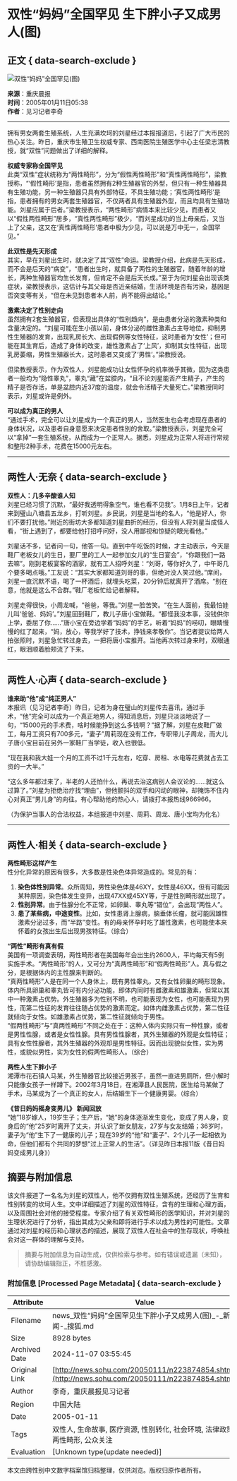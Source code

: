 # 双性“妈妈”全国罕见 生下胖小子又成男人(图)

## 正文 { data-search-exclude }


![双性“妈妈”全国罕见(图)](https://photo.sohu.com/20050111/Img223874855.jpg)

**来源**：重庆晨报  
**时间**：2005年01月11日05:38  
**作者**：见习记者李奇  

---

拥有男女两套生殖系统，人生充满坎坷的刘星经过本报报道后，引起了广大市民的热心关注。昨日，重庆市生殖卫生权威专家、西南医院生殖医学中心主任梁志清教授，就“双性”问题做出了详细的解释。

**权威专家称全国罕见**  
此类“双性”症状统称为“两性畸形”，分为“假性两性畸形”和“真性两性畸形”，梁教授称，“‘假性畸形’是指，患者虽然拥有2种生殖器官的外型，但只有一种生殖器具有生殖功能，另一种生殖器只具有外部特征，不具生殖功能；‘真性两性畸形’是指，患者拥有的男女两套生殖器官，不仅两者具有生殖器外型，而且均具有生殖功能。刘星应属于后者。”梁教授表示，“两性畸形”病情本来比较少见，而患者又以“假性两性畸形”居多，“真性两性畸形”极少，“而刘星成功的当上母亲后，又当上了父亲，这又在‘真性两性畸形’患者中极为少见，可以说是万中无一，全国罕见。”

**此双性是先天形成**  
其实，早在刘星出生时，就决定了其“双性”命运。梁教授介绍，此病是先天形成，而不会是后天的“病变”，“患者出生时，就具备了两性的生殖器官，随着年龄的增长，两种生殖器官均生长发育，但肯定不会是后天长成。”至于为何刘星会出现该类症状，梁教授表示，这估计与其父母是否近亲结婚，生活环境是否有污染，基因是否突变等有关，“但在未见到患者本人前，尚不能得出结论。”

**激素决定了性别走向**  
虽然拥有2套生殖器官，但表现出具体的“性别趋向”，是由患者分泌的激素种类和含量决定的。“刘星可能在生小孩以前，身体分泌的雌性激素占主导地位，抑制男性生殖器的发育，出现乳房长大、出现假例等女性特征，这时患者为‘女性’；但可能在其生育后，造成了身体的改变，雄性激素占了‘上风’，抑制其女性特征，出现乳房萎缩，男性生殖器长大，这时患者又变成了‘男性’。”梁教授说。

但梁教授表示，作为双性人，刘星能成功让女性怀孕的机率微乎其微，因为这类患者一般均为“隐性睾丸”，睾丸“藏”在盆腔内，“且不论刘星能否产生精子，产生的精子是否存活，单是盆腔内近37度的温度，就会令活精子大量死亡。”梁教授同时表示，刘星或许是例外。

**可以成为真正的男人**  
“通过手术，完全可以让刘星成为一个真正的男人，当然医生也会考虑现在患者的身体状况，以及患者自身意愿来决定患者性别的舍取。”梁教授表示，刘星完全可以“拿掉”一套生殖系统，从而成为一个正常人。据悉，刘星成为正常人将进行常规和整形2种手术，花费在15000元左右。

---

## 两性人·无奈 { data-search-exclude }
**双性人：几多辛酸谁人知**  
刘星已经习惯了沉默，“最好我透明得象空气，谁也看不见我”。1月8日上午，记者来到璧山八塘县五龙乡，打听刘星。乡民说，刘星是当地的名人，“他是好人，你们不要打扰他。”附近的街坊大多都知道刘星曲折的经历，但没有人将刘星当成怪人看，“街上遇到了，都要给他打招呼问好，没人用鄙视和惊疑的眼光看他。”

刘星话不多，记者问一句，他答一句。直到中午吃饭的时候，才主动表示，今天是鞋厂老板女儿的生日，要厂里的工人一起参加女儿的“生日宴会”，“你跟我们一路去嘛”。刚到老板宴客的酒家，就有工人招呼刘星：“刘哥，等你好久了，中午哥几个要多喝点哦。”工友说：“其实大家都知道刘哥的事，但绝对没人笑过他。”席间，刘星一直沉默不语，喝了一杯酒后，就埋头吃菜，20分钟后就离开了酒席。“别在意，他就是这么不合群。”鞋厂老板忙给记者解释。

刘星走得很快，小周龙喊，“爸爸，等我。”刘星一脸苦笑。“在生人面前，我最怕娃儿叫‘爸爸、妈妈’。”刘星回到鞋厂，教儿子唐小宝做鞋。“都怪我没本事，没钱供你上学，委屈了你……”唐小宝在旁边学着“妈妈”的手艺，听着“妈妈”的唠叨，眼睛慢慢的红了起来，“妈，放心，等我学好了技术，挣钱来孝敬你”。当记者提议给两人拍张照时，刘星急忙转过身去，一把将唐小宝推开。当他再次转过身来时，双眼通红，眼泪顺着脸颊流了下来。

---

## 两性人·心声 { data-search-exclude }
**谁来助“他”成“纯正男人”**  
本报讯（见习记者李奇）昨日，记者为身在璧山的刘星传去喜讯，通过手术，“他”完全可以成为一个真正地男人，得知消息后，刘星只淡淡地说了一句，“15000元的手术费，啥时候能挣到这么多钱啊？”据了解，刘星在皮鞋厂做工，每月工资只有700多元，“妻子”周莉现在没有工作，专职带儿子周龙，而大儿子唐小宝目前在另外一家鞋厂当学徒，收入也很低。

“现在我和我大娃一个月的工资不过1千元左右，吃穿、房租、水电等花费就占去工资的一大半。”

“这么多年都过来了，半老的人还怕什么，再说去治这病别人会议论的……就这么过算了。”刘星为拒绝治疗找“理由”，但他颤抖的双手和闪动的眼神，却掩饰不住内心对真正“男儿身”的向往。有心帮助他的热心人，请拨打本报热线966966。

（为保护当事人的合法权益，本组报道中刘星、周莉、周龙、唐小宝均为化名）

---

## 两性人·相关 { data-search-exclude }
**两性畸形这样产生**  
性分化异常的原因有很多，大多数是性染色体异常造成的。常见的有：  
1. **染色体性别异常**。众所周知，男性染色体是46XY，女性是46XX，但有可能因某种原因，染色体发生变异，出现47XX或45XY等，于是性别畸形就出现了。  
2. **性别异常**。由于性腺分化不正常，如卵巢、睾丸等“错位”，会出现“两性人”。  
3. **患了某些病，中途变性**。比如，女性患肾上腺病，脑垂体长瘤，就可能因雄性激素分泌过多，而“半路”变性。有的母亲怀孕时吃了雄性激素，也可能使本来怀着的女孩出生后出现男孩特征。（综合）

**“两性”畸形有真有假**  
美国有一项调查表明，两性畸形者在美国每年会出生约2600人，平均每天有5例实施手术。“两性畸形”的人，又可分为“真两性畸形”和“假两性畸形”人。真与假之分，是根据体内的主性腺来判断的。  
“真两性畸形”人是在同一个人身体上，既有男性睾丸，又有女性卵巢的畸形现象。体内所具卵巢和睾丸皆可有内分泌功能，即体内同时有雌激素和雄激素，但常以其中一种激素占优势。外生殖器多为性别不明，也可能表现为女性，也可能表现为男性，而第二性征的发育往往随占优势的激素而定。如体内雌激素占优势，第二性征就倾向于女性。如雄激素占优势，第二性征就倾向于男性。  
“假两性畸形”与“真两性畸形”不同之处在于：这种人体内实际只有一种性腺，或者是男性性腺，或者是女性性腺。具有男性性腺者，其外生殖器的外观是女性特征；具有女性性腺者，其外生殖器的外观却是男性特征。因而出现貌似女性，实为男性，或貌似男性，实为女性的假两性畸形人。（综合）

**两性人生下胖小子**  
湘潭市花石镇人马某，外生殖器官比较接近男孩子，虽然一直进男厕所，但小解时只能像女孩子一样蹲下。2002年3月18日，在湘潭县人民医院，医生给马某做了手术，马某成为了一个真正的女人，后结婚生下一个健康男婴。（综合）

**《昔日妈妈摇身变男儿》 新闻回放**  
“她”18岁嫁人，19岁生子；生产后，“她”的身体逐渐发生变化，变成了男人身，变身后的“他”25岁时离开了丈夫，并认识了新女朋友，27岁与女友结婚；36岁时，妻子为“他”生下了一健康的儿子；现在39岁的“他”和“妻子”、2个儿子一起相依为命，但他们都有个共同的梦想“过上正常人的生活”。（详见昨日本报11版《昔日妈妈变成男儿身》）
<!-- tcd_original_link http://news.sohu.com/20050111/n223874854.shtml -->
## 摘要与附加信息

<!-- tcd_abstract -->
该文件报道了一名名为刘星的双性人，他不仅拥有双性生殖系统，还经历了生育和性别转变的坎坷人生。文中详细描述了刘星的双性特征，含有的生理和心理方面，以及周围社会对他的接受程度。专家介绍了有关双性畸形的医学知识，并对刘星的生理状况进行了分析，指出其成为父亲和即将进行手术以成为男性的可能性。文章通过对刘星的经历和心理状态的描述，展现了双性人在社会中的生存现状，呼唤社会对这一群体的理解与支持。
<!-- tcd_abstract_end -->

> 摘要与附加信息为自动生成，仅供检索与参考。如有错误或遗漏（未知），请协助编辑指正，不胜感激。

### 附加信息 [Processed Page Metadata] { data-search-exclude }

| Attribute       | Value                                  |
|-----------------|----------------------------------------|
| Filename        | news_双性“妈妈”全国罕见生下胖小子又成男人(图)_-_新闻-_搜狐.md                             |
| Size            | 8928 bytes                           |
| Archived Date   | 2024-11-07 03:55:45                             |
| Original Link   | [http://news.sohu.com/20050111/n223874854.shtml](http://news.sohu.com/20050111/n223874854.shtml)                       |
| Author          | 李奇，重庆晨报见习记者                               |
| Region          | 中国大陆                               |
| Date            | 2005-01-11                                 |
| Tags            | 双性人, 生命故事, 医疗资源, 性别转化, 社会环境, 法律政策, 两性畸形, 公众关注                                 |
| Evaluation            | [Unknown type(update needed)]                                 |
<!-- tcd_table_end -->

本文由跨性别中文数字档案馆归档整理，仅供浏览。版权归原作者所有。
